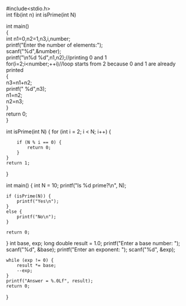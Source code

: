 #include<stdio.h>   
int fib(int n)
int isPrime(int N)

int main()    
{    
 int n1=0,n2=1,n3,i,number;    
 printf("Enter the number of elements:");    
 scanf("%d",&number);    
 printf("\n%d %d",n1,n2);//printing 0 and 1    
 for(i=2;i<number;++i)//loop starts from 2 because 0 and 1 are already printed    
 {    
  n3=n1+n2;    
  printf(" %d",n3);    
  n1=n2;    
  n2=n3;    
 }  
  return 0;  
 }  

   int isPrime(int N) {
    for (int i = 2; i < N; i++) {

        if (N % i == 0) {
            return 0;
        }
    }
    return 1;
}

int main() {
    int N = 10;
    printf("Is %d prime?\n", N);

    if (isPrime(N)) {
        printf("Yes\n");
    }
    else {
        printf("No\n");
    }

    return 0;
}
int base, exp;
    long double result = 1.0;
    printf("Enter a base number: ");
    scanf("%d", &base);
    printf("Enter an exponent: ");
    scanf("%d", &exp);

    while (exp != 0) {
        result *= base;
        --exp;
    }
    printf("Answer = %.0Lf", result);
    return 0;
}
